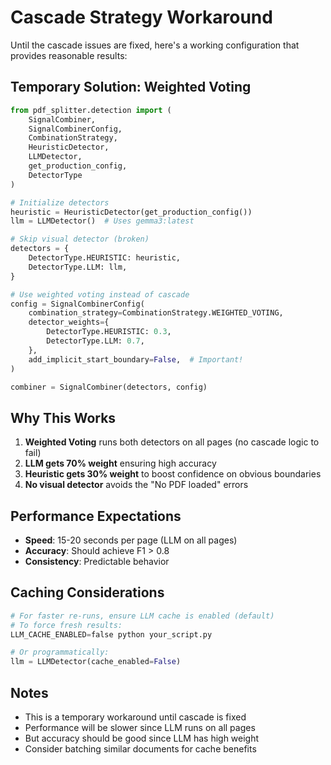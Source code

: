 # Cascade Strategy Workaround

Until the cascade issues are fixed, here's a working configuration that provides reasonable results:

## Temporary Solution: Weighted Voting

```python
from pdf_splitter.detection import (
    SignalCombiner,
    SignalCombinerConfig,
    CombinationStrategy,
    HeuristicDetector,
    LLMDetector,
    get_production_config,
    DetectorType
)

# Initialize detectors
heuristic = HeuristicDetector(get_production_config())
llm = LLMDetector()  # Uses gemma3:latest

# Skip visual detector (broken)
detectors = {
    DetectorType.HEURISTIC: heuristic,
    DetectorType.LLM: llm,
}

# Use weighted voting instead of cascade
config = SignalCombinerConfig(
    combination_strategy=CombinationStrategy.WEIGHTED_VOTING,
    detector_weights={
        DetectorType.HEURISTIC: 0.3,
        DetectorType.LLM: 0.7,
    },
    add_implicit_start_boundary=False,  # Important!
)

combiner = SignalCombiner(detectors, config)
```

## Why This Works

1. **Weighted Voting** runs both detectors on all pages (no cascade logic to fail)
2. **LLM gets 70% weight** ensuring high accuracy
3. **Heuristic gets 30% weight** to boost confidence on obvious boundaries
4. **No visual detector** avoids the "No PDF loaded" errors

## Performance Expectations

- **Speed**: 15-20 seconds per page (LLM on all pages)
- **Accuracy**: Should achieve F1 > 0.8
- **Consistency**: Predictable behavior

## Caching Considerations

```python
# For faster re-runs, ensure LLM cache is enabled (default)
# To force fresh results:
LLM_CACHE_ENABLED=false python your_script.py

# Or programmatically:
llm = LLMDetector(cache_enabled=False)
```

## Notes

- This is a temporary workaround until cascade is fixed
- Performance will be slower since LLM runs on all pages
- But accuracy should be good since LLM has high weight
- Consider batching similar documents for cache benefits